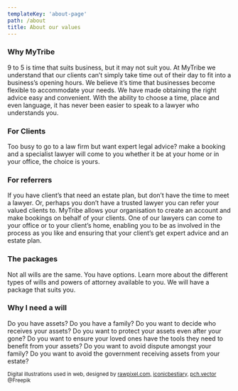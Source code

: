 ```yaml
---
templateKey: 'about-page'
path: /about
title: About our values
---
```


### Why MyTribe

9 to 5 is time that suits business, but it may not suit you. At MyTribe we understand that our clients can’t simply take time out of their day to fit into a business’s opening hours. We believe it’s time that businesses become flexible to accommodate your needs. We have made obtaining the right advice easy and convenient. With the ability to choose a time, place and even language, it has never been easier to speak to a lawyer who understands you.

### For Clients

Too busy to go to a law firm but want expert legal advice? make a booking and a specialist lawyer will come to you whether it be at your home or in your office, the choice is yours.

### For referrers

If you have client’s that need an estate plan, but don’t have the time to meet a lawyer. Or, perhaps you don’t have a trusted lawyer you can refer your valued clients to. MyTribe allows your organisation to create an account and make bookings on behalf of your clients. One of our lawyers can come to your office or to your client’s home, enabling you to be as involved in the process as you like and ensuring that your client’s get expert advice and an estate plan.

### The packages

Not all wills are the same. You have options. Learn more about the different types of wills and powers of attorney available to you. We will have a package that suits you.

### Why I need a will

Do you have assets? Do you have a family? Do you want to decide who receives your assets? Do you want to protect your assets even after your gone? Do you want to ensure your loved ones have the tools they need to benefit from your assets? Do you want to avoid dispute amongst your family? Do you want to avoid the government receiving assets from your estate?

<sub style="text-align: right">Digital illustrations used in web, designed by <a href="http://www.freepik.com">rawpixel.com,</a>
<a href="http://www.freepik.com">iconicbestiary,</a>
<a href="http://www.freepik.com">pch.vector</a> @Freepik </sub>
